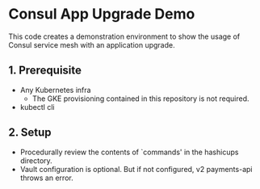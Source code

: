 # Consul App Upgrade Demo

This code creates a demonstration environment to show the usage of Consul service mesh with an application upgrade. 

## 1. Prerequisite
- Any Kubernetes infra
    - The GKE provisioning contained in this repository is not required.
- kubectl cli

## 2. Setup
- Procedurally review the contents of `commands' in the hashicups directory.
- Vault configuration is optional. But if not configured, v2 payments-api throws an error.

